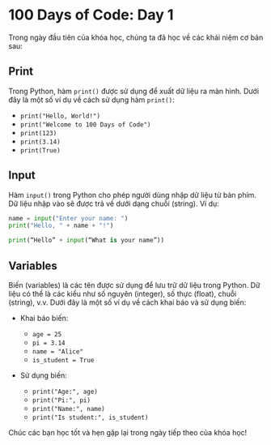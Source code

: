 # 100 Days of Code: Day 1

Trong ngày đầu tiên của khóa học, chúng ta đã học về các khái niệm cơ bản sau:

## Print

Trong Python, hàm `print()` được sử dụng để xuất dữ liệu ra màn hình. Dưới đây là một số ví dụ về cách sử dụng hàm `print()`:

- `print("Hello, World!")`
- `print("Welcome to 100 Days of Code")`
- `print(123)`
- `print(3.14)`
- `print(True)`

## Input

Hàm `input()` trong Python cho phép người dùng nhập dữ liệu từ bàn phím. Dữ liệu nhập vào sẽ được trả về dưới dạng chuỗi (string). Ví dụ:

```python
name = input("Enter your name: ")
print("Hello, " + name + "!")
```

```python
print(“Hello” + input(“What is your name”))
```

## Variables

Biến (variables) là các tên được sử dụng để lưu trữ dữ liệu trong Python. Dữ liệu có thể là các kiểu như số nguyên (integer), số thực (float), chuỗi (string), v.v. Dưới đây là một số ví dụ về cách khai báo và sử dụng biến:

- Khai báo biến:

  - `age = 25`
  - `pi = 3.14`
  - `name = "Alice"`
  - `is_student = True`

- Sử dụng biến:
  - `print("Age:", age)`
  - `print("Pi:", pi)`
  - `print("Name:", name)`
  - `print("Is student:", is_student)`

Chúc các bạn học tốt và hẹn gặp lại trong ngày tiếp theo của khóa học!
